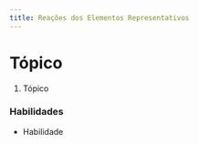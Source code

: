 ```yaml
---
title: Reações dos Elementos Representativos
---
```


# Tópico

1. Tópico

### Habilidades

- Habilidade
